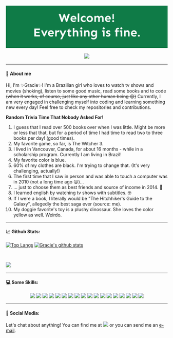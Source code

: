 ![header](/img/header.jpg?raw=true "The Good Place Welcome")
<p align="center">
<img src="https://media.giphy.com/media/dbtDDSvWErdf2/giphy.gif">
</p>

___
#### :unicorn: About me

Hi, I'm ✨Gracie✨! I'm a Brazilian girl who loves to watch tv shows and movies (shoking), listen to some good music, read some books and to code ~~(when it works, of course, just like any other human being :laughing:)~~
Currently, I am very engaged in challenging myself into coding and learning something new every day! Feel free to check my repositories and contributions.

**Random Trivia Time That Nobody Asked For!**
1. I guess that I read over 500 books over when I was little. Might be more or less that that, but for a period of time I had time to read two to three books per day! (good times).
2. My favorite game, so far, is The Witcher 3.
3. I lived in Vancouver, Canada, for about 16 months - while in a scholarship program. Currently I am living in Brazil!
4. My favorite color is blue.
5. 60% of my clothes are black. I'm trying to change that. (It's very challenging, actually!)
6. The first time that I saw in person and was able to touch a computer was in 2010 (not a long time ago :frowning:)...
7. ... just to choose them as best friends and source of income in 2014. :money_with_wings:
8. I learned english by watching tv shows with subtitles. :nerd_face:
9. If I were a book, I literally would be "The Hitchhiker's Guide to the Galaxy", allegedly the best saga ever (source: me).
10. My doggie favorite's toy is a plushy dinossaur. She loves the color yellow as well. Weirdo.

___
#### :chart_with_upwards_trend: Github Stats:
[![Top Langs](https://github-readme-stats.vercel.app/api/top-langs/?username=GracieleDamasceno&layout=compact&theme=material-palenight&langs_count=6)](https://github.com/GracieleDamasceno/github-readme-stats)
[![Gracie's github stats](https://github-readme-stats.vercel.app/api?username=GracieleDamasceno&count_private=true&show_icons=true&theme=material-palenight&hide=contribs)](https://github.com/GracieleDamasceno/github-readme-stats)

<br>

![](https://komarev.com/ghpvc/?username=GracieleDamasceno&color=blueviolet&label=PROFILE+VIEWS)
___

#### :computer: Some Skills:
<p align="center">
<img src="https://img.shields.io/badge/java-%23ED8B00.svg?&style=for-the-badge&logo=java&logoColor=white"/>
<img src="https://img.shields.io/badge/spring%20-%236DB33F.svg?&style=for-the-badge&logo=spring&logoColor=white"/>
<img src="https://img.shields.io/badge/Python-14354C?style=for-the-badge&logo=python&logoColor=white"/>
<img src="https://img.shields.io/badge/Node.js-43853D?style=for-the-badge&logo=node.js&logoColor=white"/>  
<img src="https://img.shields.io/badge/html5%20-%23E34F26.svg?&style=for-the-badge&logo=html5&logoColor=white"/>
<img src="https://img.shields.io/badge/css3%20-%231572B6.svg?&style=for-the-badge&logo=css3&logoColor=white"/>
<img src="https://img.shields.io/badge/javascript%20-%23323330.svg?&style=for-the-badge&logo=javascript&logoColor=%23F7DF1E"/>
<img src="https://img.shields.io/badge/bootstrap%20-%23563D7C.svg?&style=for-the-badge&logo=bootstrap&logoColor=white"/>
<img src="https://img.shields.io/badge/shell_script%20-%23121011.svg?&style=for-the-badge&logo=gnu-bash&logoColor=white"/>
<img src="https://img.shields.io/badge/docker%20-%230db7ed.svg?&style=for-the-badge&logo=docker&logoColor=white"/>
<img src="https://img.shields.io/badge/mysql-%2300f.svg?&style=for-the-badge&logo=mysql&logoColor=white"/>
<img src ="https://img.shields.io/badge/postgres-%23316192.svg?&style=for-the-badge&logo=postgresql&logoColor=white"/>
<img src ="https://img.shields.io/badge/MongoDB-%234ea94b.svg?&style=for-the-badge&logo=mongodb&logoColor=white"/>
<img src ="https://img.shields.io/badge/sqlite-%2307405e.svg?&style=for-the-badge&logo=sqlite&logoColor=white"/>
<img src="https://img.shields.io/badge/AWS%20-%23FF9900.svg?&style=for-the-badge&logo=amazon-aws&logoColor=white"/> 
<img src="https://img.shields.io/badge/firebase%20-%23039BE5.svg?&style=for-the-badge&logo=firebase"/>
<img src="https://img.shields.io/badge/github%20-%23121011.svg?&style=for-the-badge&logo=github&logoColor=white"/>
<img src="https://img.shields.io/badge/bitbucket%20-%230047B3.svg?&style=for-the-badge&logo=bitbucket&logoColor=white"/>
</p>


___
#### :handshake: Social Media:
Let's chat about anything! You can find me at <a href="https://www.linkedin.com/in/graciele-damasceno/" alt="Linkedin"><img src="https://img.shields.io/badge/linkedin%20-%230077B5.svg?&style=for-the-badge&logo=linkedin&logoColor=white"/></a> or you can send me an <a href="mailto:damascenograciele@gmail.com">e-mail</a>.
